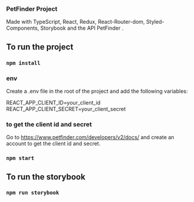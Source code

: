 ### PetFinder Project

Made with TypeScript, React, Redux, React-Router-dom, Styled-Components, Storybook and the API PetFinder .

## To run the project

### `npm install`

### env

Create a .env file in the root of the project and add the following variables:

REACT_APP_CLIENT_ID=your_client_id
REACT_APP_CLIENT_SECRET=your_client_secret

### to get the client id and secret

Go to https://www.petfinder.com/developers/v2/docs/ and create an account to get the client id and secret.

### `npm start`

## To run the storybook

### `npm run storybook`
